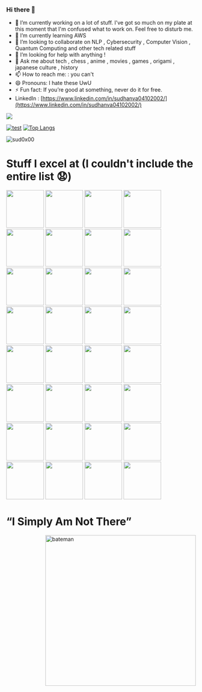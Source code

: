 ### Hi there 👋

<!--
**sud0x00/sud0x00** is a ✨ _special_ ✨ repository because its `README.md` (this file) appears on your GitHub profile.

Here are some ideas to get you started:
-->
- 🔭 I’m currently working on a lot of stuff. I've got so much on my plate at this moment that I'm confused what to work on. Feel free to disturb me.
- 🌱 I’m currently learning AWS
- 👯 I’m looking to collaborate on NLP , Cybersecurity , Computer Vision , Quantum Computing and other tech related stuff
- 🤔 I’m looking for help with anything !
- 💬 Ask me about tech , chess , anime , movies , games , origami , japanese culture , history
- 📫 How to reach me: : you can't 
- 😄 Pronouns: I hate these UwU
- ⚡ Fun fact: If you’re good at something, never do it for free.
- LinkedIn : [https://www.linkedin.com/in/sudhanva04102002/](https://www.linkedin.com/in/sudhanva04102002/)


![](https://komarev.com/ghpvc/?username=sud0x00&label=PROFILE+VIEWS&color=blue)

[![test](https://github-readme-stats.vercel.app/api?username=sud0x00)](https://github.com/anuraghazra/github-readme-stats)
[![Top Langs](https://github-readme-stats.vercel.app/api/top-langs/?username=sud0x00)](https://github.com/anuraghazra/github-readme-stats)
<p><img align="center" src="https://github-readme-streak-stats.herokuapp.com/?user=sud0x00&" alt="sud0x00" /></p>


<h1>Stuff I excel at (I couldn't include the entire list 😧)</h1>
<p align="left">
<img width="100" height="auto" src="https://cdn.jsdelivr.net/gh/devicons/devicon/icons/amazonwebservices/amazonwebservices-original-wordmark.svg" />        
<img width="100" height="auto" src="https://cdn.jsdelivr.net/gh/devicons/devicon/icons/android/android-original-wordmark.svg" />
<img width="100" height="auto" src="https://cdn.jsdelivr.net/gh/devicons/devicon/icons/androidstudio/androidstudio-original-wordmark.svg" />
<img width="100" height="auto" src="https://cdn.jsdelivr.net/gh/devicons/devicon/icons/arduino/arduino-original-wordmark.svg" />
<img width="100" height="auto" src="https://cdn.jsdelivr.net/gh/devicons/devicon/icons/bash/bash-plain.svg" />
<img width="100" height="auto" src="https://cdn.jsdelivr.net/gh/devicons/devicon/icons/c/c-original.svg" />
<img width="100" height="auto" src="https://cdn.jsdelivr.net/gh/devicons/devicon/icons/codepen/codepen-original-wordmark.svg" />
<img width="100" height="auto" src="https://cdn.jsdelivr.net/gh/devicons/devicon/icons/csharp/csharp-original.svg" />
<img width="100" height="auto" src="https://cdn.jsdelivr.net/gh/devicons/devicon/icons/debian/debian-original-wordmark.svg" />
<img width="100" height="auto" src="https://cdn.jsdelivr.net/gh/devicons/devicon/icons/docker/docker-original-wordmark.svg" />
<img width="100" height="auto" src="https://cdn.jsdelivr.net/gh/devicons/devicon/icons/embeddedc/embeddedc-original-wordmark.svg" />
<img width="100" height="auto" src="https://cdn.jsdelivr.net/gh/devicons/devicon/icons/firefox/firefox-original-wordmark.svg" />
<img width="100" height="auto" src="https://cdn.jsdelivr.net/gh/devicons/devicon/icons/flask/flask-original-wordmark.svg" />
<img width="100" height="auto" src="https://cdn.jsdelivr.net/gh/devicons/devicon/icons/gentoo/gentoo-plain-wordmark.svg" />
<img width="100" height="auto" src="https://cdn.jsdelivr.net/gh/devicons/devicon/icons/gimp/gimp-original-wordmark.svg" />
<img width="100" height="auto" src="https://cdn.jsdelivr.net/gh/devicons/devicon/icons/git/git-original-wordmark.svg" />
<img width="100" height="auto" src="https://cdn.jsdelivr.net/gh/devicons/devicon/icons/github/github-original-wordmark.svg" />
<img width="100" height="auto" src="https://cdn.jsdelivr.net/gh/devicons/devicon/icons/heroku/heroku-plain-wordmark.svg" />
<img width="100" height="auto" src="https://cdn.jsdelivr.net/gh/devicons/devicon/icons/html5/html5-original-wordmark.svg" />
<img width="100" height="auto" src="https://cdn.jsdelivr.net/gh/devicons/devicon/icons/java/java-original-wordmark.svg" />
<img width="100" height="auto" src="https://cdn.jsdelivr.net/gh/devicons/devicon/icons/jetbrains/jetbrains-original.svg" />
<img width="100" height="auto" src="https://cdn.jsdelivr.net/gh/devicons/devicon/icons/latex/latex-original.svg" />
<img width="100" height="auto" src="https://cdn.jsdelivr.net/gh/devicons/devicon/icons/linux/linux-original.svg" />
<img width="100" height="auto" src="https://cdn.jsdelivr.net/gh/devicons/devicon/icons/mongodb/mongodb-original-wordmark.svg" />
<img width="100" height="auto" src="https://cdn.jsdelivr.net/gh/devicons/devicon/icons/msdos/msdos-original.svg" />
<img width="100" height="auto" src="https://cdn.jsdelivr.net/gh/devicons/devicon/icons/pandas/pandas-original-wordmark.svg" />
<img width="100" height="auto" src="https://cdn.jsdelivr.net/gh/devicons/devicon/icons/putty/putty-original.svg" />
<img width="100" height="auto" src="https://cdn.jsdelivr.net/gh/devicons/devicon/icons/python/python-original-wordmark.svg" />
<img width="100" height="auto" src="https://cdn.jsdelivr.net/gh/devicons/devicon/icons/react/react-original-wordmark.svg" />
<img width="100" height="auto" src="https://cdn.jsdelivr.net/gh/devicons/devicon/icons/tensorflow/tensorflow-original-wordmark.svg" />
<img width="100" height="auto" src="https://cdn.jsdelivr.net/gh/devicons/devicon/icons/typescript/typescript-original.svg" />
<img width="100" height="auto" src="https://cdn.jsdelivr.net/gh/devicons/devicon/icons/opencv/opencv-original-wordmark.svg" />
</p>
          
          
          
          
          
          

<h1>“I Simply Am Not There”</h1>
<img align="right" alt="bateman" width="400" src="https://media.tenor.com/5lLcKZgmIhgAAAAC/american-psycho-patrick-bateman.gif"/>
